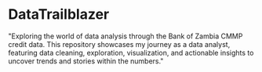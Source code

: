 # DataTrailblazer
"Exploring the world of data analysis through the Bank of Zambia CMMP credit data. This repository showcases my journey as a data analyst, featuring data cleaning, exploration, visualization, and actionable insights to uncover trends and stories within the numbers."
